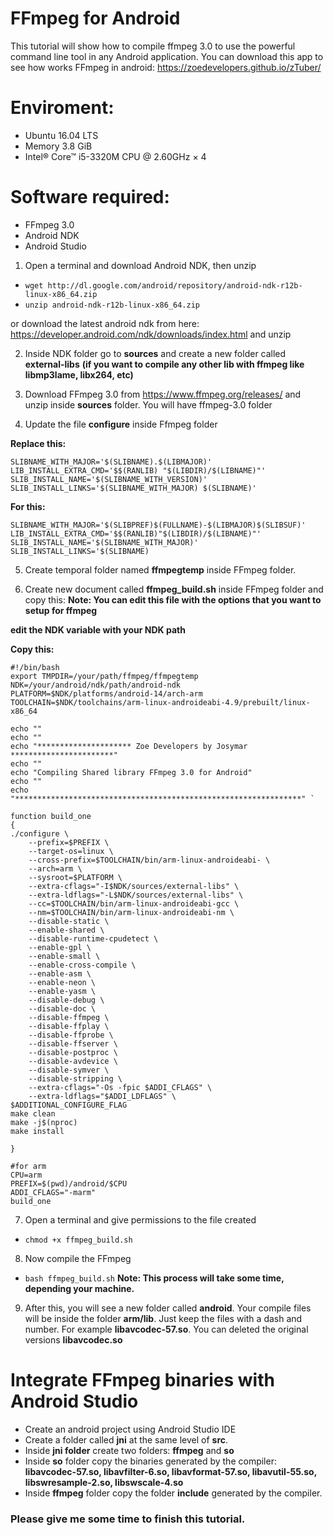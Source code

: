# FFmpeg for Android

This tutorial will show how to compile ffmpeg 3.0 to use the powerful command line tool in any Android application. You can download this app to see how works FFmpeg in android: https://zoedevelopers.github.io/zTuber/

# Enviroment:
* Ubuntu 16.04 LTS
* Memory 3.8 GiB
* Intel® Core™ i5-3320M CPU @ 2.60GHz × 4

# Software required:
* FFmpeg 3.0
* Android NDK
* Android Studio


1. Open a terminal and download Android NDK, then unzip
* `wget http://dl.google.com/android/repository/android-ndk-r12b-linux-x86_64.zip`
* `unzip android-ndk-r12b-linux-x86_64.zip` 

or download the latest android ndk from here: https://developer.android.com/ndk/downloads/index.html and unzip



2. Inside NDK folder go to **sources** and create a new folder called **external-libs** **(if you want to compile any other lib with ffmpeg like libmp3lame, libx264, etc)**



3. Download FFmpeg 3.0 from https://www.ffmpeg.org/releases/ and unzip inside 
**sources** folder. You will have ffmpeg-3.0 folder



4. Update the file **configure** inside Ffmpeg folder

**Replace this:**

```
SLIBNAME_WITH_MAJOR='$(SLIBNAME).$(LIBMAJOR)'
LIB_INSTALL_EXTRA_CMD='$$(RANLIB) "$(LIBDIR)/$(LIBNAME)"'
SLIB_INSTALL_NAME='$(SLIBNAME_WITH_VERSION)'
SLIB_INSTALL_LINKS='$(SLIBNAME_WITH_MAJOR) $(SLIBNAME)'
```

**For this:**

```
SLIBNAME_WITH_MAJOR='$(SLIBPREF)$(FULLNAME)-$(LIBMAJOR)$(SLIBSUF)'  
LIB_INSTALL_EXTRA_CMD='$$(RANLIB)"$(LIBDIR)/$(LIBNAME)"'  
SLIB_INSTALL_NAME='$(SLIBNAME_WITH_MAJOR)'  
SLIB_INSTALL_LINKS='$(SLIBNAME)
```


5. Create temporal folder named **ffmpegtemp** inside FFmpeg folder.



6. Create new document called **ffmpeg_build.sh** inside FFmpeg folder and copy this:
**Note: You can edit this file with the options that you want to setup for ffmpeg**

**edit the NDK variable with your NDK path**

**Copy this:**
```
#!/bin/bash
export TMPDIR=/your/path/ffmpeg/ffmpegtemp
NDK=/your/android/ndk/path/android-ndk
PLATFORM=$NDK/platforms/android-14/arch-arm
TOOLCHAIN=$NDK/toolchains/arm-linux-androideabi-4.9/prebuilt/linux-x86_64

echo ""
echo ""
echo "********************* Zoe Developers by Josymar ***********************"
echo ""
echo "Compiling Shared library FFmpeg 3.0 for Android"
echo ""
echo "****************************************************************" `

function build_one
{
./configure \
    --prefix=$PREFIX \
    --target-os=linux \
    --cross-prefix=$TOOLCHAIN/bin/arm-linux-androideabi- \
    --arch=arm \
    --sysroot=$PLATFORM \
    --extra-cflags="-I$NDK/sources/external-libs" \
    --extra-ldflags="-L$NDK/sources/external-libs" \
    --cc=$TOOLCHAIN/bin/arm-linux-androideabi-gcc \
    --nm=$TOOLCHAIN/bin/arm-linux-androideabi-nm \
    --disable-static \
    --enable-shared \
    --disable-runtime-cpudetect \
    --enable-gpl \
    --enable-small \
    --enable-cross-compile \
    --enable-asm \
    --enable-neon \
    --enable-yasm \
    --disable-debug \
    --disable-doc \
    --disable-ffmpeg \
    --disable-ffplay \
    --disable-ffprobe \
    --disable-ffserver \
    --disable-postproc \
    --disable-avdevice \
    --disable-symver \
    --disable-stripping \
    --extra-cflags="-Os -fpic $ADDI_CFLAGS" \
    --extra-ldflags="$ADDI_LDFLAGS" \
$ADDITIONAL_CONFIGURE_FLAG
make clean
make -j$(nproc)
make install

}

#for arm 
CPU=arm
PREFIX=$(pwd)/android/$CPU 
ADDI_CFLAGS="-marm"
build_one
```


7. Open a terminal and give permissions to the file created 
* `chmod +x ffmpeg_build.sh`



8. Now compile the FFmpeg 
* `bash ffmpeg_build.sh`
**Note: This process will take some time, depending your machine.**



9. After this, you will see a new folder called **android**. Your compile files will be inside the folder **arm/lib**. Just keep the files with a dash and number. For example **libavcodec-57.so**. You can deleted the original versions **libavcodec.so**



# Integrate FFmpeg binaries with Android Studio

* Create an android project using Android Studio IDE
* Create a folder called **jni** at the same level of **src**.
* Inside **jni folder** create two folders: **ffmpeg** and **so**
* Inside **so** folder copy the binaries generated by the compiler: **libavcodec-57.so, libavfilter-6.so, libavformat-57.so, libavutil-55.so, libswresample-2.so, libswscale-4.so**
* Inside **ffmpeg** folder copy the folder **include** generated by the compiler.



### Please give me some time to finish this tutorial.


